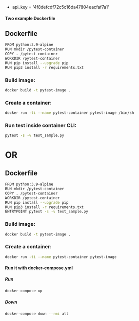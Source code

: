 * api_key = '4f8defcdf72c5c16da47804eacfaf7a1'

#### Two example Dockerfile

## Dockerfile

```bash
FROM python:3.9-alpine
RUN mkdir /pytest-container
COPY . /pytest-container
WORKDIR /pytest-container
RUN pip install --upgrade pip
RUN pip3 install -r requirements.txt
```

### Build image:

```bash
docker build -t pytest-image .
```

### Create a container:
```bash
docker run -ti --name pytest-container pytest-image /bin/sh
```
### Run test inside container CLI:
```bash
pytest -s -v test_sample.py
```


# OR

## Dockerfile

```bash
FROM python:3.9-alpine
RUN mkdir /pytest-container
COPY . /pytest-container
WORKDIR /pytest-container
RUN pip install --upgrade pip
RUN pip3 install -r requirements.txt
ENTRYPOINT pytest -s -v test_sample.py
```

### Build image:

```bash
docker build -t pytest-image .
```

### Create a container:
```bash
docker run -ti --name pytest-container pytest-image
```

#### Run it with docker-compose.yml

##### Run
```bash
docker-compose up
```

##### Down

```bash
docker-compose down --rmi all
```

